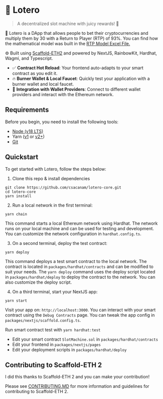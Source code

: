 # 🎰 Lotero

> A decentralized slot machine with juicy rewards! 🚀

🧪 Lotero is a DApp that allows people to bet their cryptocurrencies and multiply them by 30 with a Return to Player (RTP) of 93%. You can find how the mathematical model was built in the [RTP Model Excel File.](https://github.com/csacanam/lotero-core/blob/main/DOCS/rtp_model.xlsx)

⚙️ Built using [Scaffold-ETH2](https://github.com/scaffold-eth/scaffold-eth-2/) and powered by NextJS, RainbowKit, Hardhat, Wagmi, and Typescript.

- ✅ **Contract Hot Reload**: Your frontend auto-adapts to your smart contract as you edit it.
- 🔥 **Burner Wallet & Local Faucet**: Quickly test your application with a burner wallet and local faucet.
- 🔐 **Integration with Wallet Providers**: Connect to different wallet providers and interact with the Ethereum network.

## Requirements

Before you begin, you need to install the following tools:

- [Node (v18 LTS)](https://nodejs.org/en/download/)
- Yarn ([v1](https://classic.yarnpkg.com/en/docs/install/) or [v2+](https://yarnpkg.com/getting-started/install))
- [Git](https://git-scm.com/downloads)

## Quickstart

To get started with Lotero, follow the steps below:

1. Clone this repo & install dependencies

```
git clone https://github.com/csacanam/lotero-core.git
cd lotero-core
yarn install
```

2. Run a local network in the first terminal:

```
yarn chain
```

This command starts a local Ethereum network using Hardhat. The network runs on your local machine and can be used for testing and development. You can customize the network configuration in `hardhat.config.ts`.

3. On a second terminal, deploy the test contract:

```
yarn deploy
```

This command deploys a test smart contract to the local network. The contract is located in `packages/hardhat/contracts` and can be modified to suit your needs. The `yarn deploy` command uses the deploy script located in `packages/hardhat/deploy` to deploy the contract to the network. You can also customize the deploy script.

4. On a third terminal, start your NextJS app:

```
yarn start
```

Visit your app on: `http://localhost:3000`. You can interact with your smart contract using the `Debug Contracts` page. You can tweak the app config in `packages/nextjs/scaffold.config.ts`.

Run smart contract test with `yarn hardhat:test`

- Edit your smart contract `SlotMachine.sol` in `packages/hardhat/contracts`
- Edit your frontend in `packages/nextjs/pages`
- Edit your deployment scripts in `packages/hardhat/deploy`

## Contributing to Scaffold-ETH 2

I did this thanks to Scaffold-ETH 2 and you can make your contribution!

Please see [CONTRIBUTING.MD](https://github.com/scaffold-eth/scaffold-eth-2/blob/main/CONTRIBUTING.md) for more information and guidelines for contributing to Scaffold-ETH 2.
